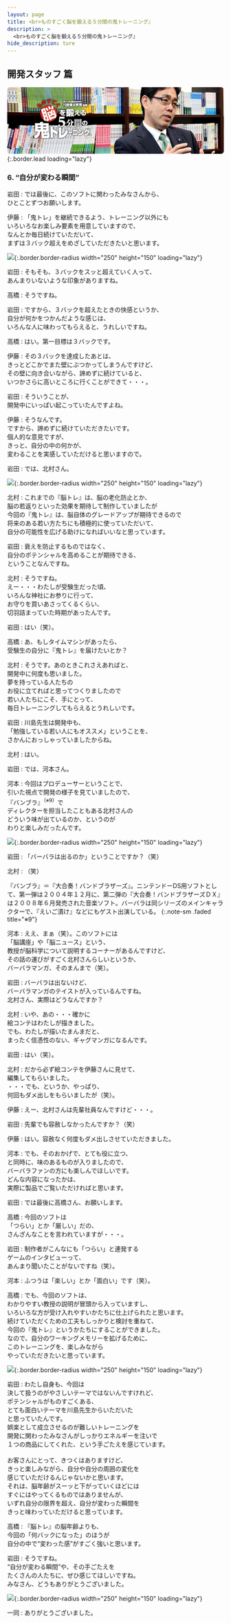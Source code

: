```yaml
---
layout: page
title: <br>ものすごく脳を鍛える５分間の鬼トレーニング』
description: >
  <br>ものすごく脳を鍛える５分間の鬼トレーニング』
hide_description: ture
---
```


## 開発スタッフ 篇

![](/others/interviews/jp/3ds/asrj/vol1/img/mainvisual6.jpg){:.border.lead loading="lazy"}

### 6. “自分が変わる瞬間”

岩田
: では最後に、このソフトに関わったみなさんから、<br>ひとことずつお願いします。

伊藤
: 「鬼トレ」を継続できるよう、トレーニング以外にも<br>いろいろなお楽しみ要素を用意していますので、<br>なんとか毎日続けていただいて、<br>まずは３バック超えをめざしていただきたいと思います。

![](/others/interviews/jp/3ds/asrj/vol1/img/photo17.jpg){:.border.border-radius width="250" height="150"  loading="lazy"}

岩田
: そもそも、３バックをスッと超えていく人って、<br>あんまりいないような印象がありますね。

高橋
: そうですね。

岩田
: ですから、３バックを超えたときの快感というか、<br>自分が何かをつかんだような感じは、<br>いろんな人に味わってもらえると、うれしいですね。

高橋
: はい。第一目標は３バックです。

伊藤
: その３バックを達成したあとは、<br>きっとどこかでまた壁にぶつかってしまうんですけど、<br>その壁に向き合いながら、諦めずに続けていると、<br>いつかさらに高いところに行くことができて・・・。

岩田
: そういうことが、<br>開発中にいっぱい起こっていたんですよね。

伊藤
: そうなんです。<br>ですから、諦めずに続けていただきたいです。<br>個人的な意見ですが、<br>きっと、自分の中の何かが、<br>変わることを実感していただけると思いますので。

岩田
: では、北村さん。

![](/others/interviews/jp/3ds/asrj/vol1/img/photo18.jpg){:.border.border-radius width="250" height="150"  loading="lazy"}

北村
: これまでの『脳トレ』は、脳の老化防止とか、<br>脳の若返りといった効果を期待して制作していましたが<br>今回の『鬼トレ』は、脳自体のグレードアップが期待できるので<br>将来のある若い方たちにも積極的に使っていただいて、<br>自分の可能性を広げる助けになればいいなと思っています。

岩田
: 衰えを防止するものではなく、<br>自分のポテンシャルを高めることが期待できる、<br>ということなんですね。

北村
: そうですね。<br>えー・・・わたしが受験生だった頃、<br>いろんな神社にお参りに行って、<br>お守りを買いあさってくるくらい、<br>切羽詰まっていた時期があったんです。

岩田
: はい（笑）。

高橋
: あ、もしタイムマシンがあったら、<br>受験生の自分に『鬼トレ』を届けたいとか？

北村
: そうです。あのときこれさえあればと、<br>開発中に何度も思いました。<br>夢を持っている人たちの<br>お役に立てればと思ってつくりましたので<br>若い人たちにこそ、手にとって、<br>毎日トレーニングしてもらえるとうれしいです。<br>

岩田
: 川島先生は開発中も、<br>「勉強している若い人にもオススメ」ということを、<br>さかんにおっしゃっていましたからね。

北村
: はい。

岩田
: では、河本さん。

河本
: 今回はプロデューサーということで、<br>引いた視点で開発の様子を見ていましたので、<br>『バンブラ』<sup>（※9）</sup>で<br>ディレクターを担当したこともある北村さんの<br>どういう味が出ているのか、というのが<br>わりと楽しみだったんです。

![](/others/interviews/jp/3ds/asrj/vol1/img/photo19.jpg){:.border.border-radius width="250" height="150"  loading="lazy"}

岩田
: 「バーバラは出るのか」ということですか？（笑）

北村
: （笑）

『バンブラ』＝『大合奏！バンドブラザーズ』。ニンテンドーDS用ソフトとして、第一弾は２００４年１２月に、第二弾の『大合奏！バンドブラザーズＤＸ』は２００８年６月発売された音楽ソフト。バーバラは同シリーズのメインキャラクターで、『えいご漬け』などにもゲスト出演している。
{:.note-sm .faded title="※9"}

河本
: ええ、まぁ（笑）。このソフトには<br>「脳講座」や「脳ニュース」という、<br>教授が脳科学について説明するコーナーがあるんですけど、<br>その話の運びがすごく北村さんらしいというか、<br>バーバラマンガ、そのまんまで（笑）。

岩田
: バーバラは出ないけど、<br>バーバラマンガのテイストが入っているんですね。<br>北村さん、実際はどうなんですか？

北村
: いや、あの・・・確かに<br>絵コンテはわたしが描きました。<br>でも、わたしが描いたまんまだと、<br>まったく信憑性のない、ギャグマンガになるんです。

岩田
: はい（笑）。

北村
: だから必ず絵コンテを伊藤さんに見せて、<br>編集してもらいました。<br>・・・でも、というか、やっぱり、<br>何回もダメ出しをもらいましたが（笑）。

伊藤
: えー、北村さんは先輩社員なんですけど・・・。

岩田
: 先輩でも容赦しなかったんですか？（笑）

伊藤
: はい。容赦なく何度もダメ出しさせていただきました。

河本
: でも、そのおかげで、とても役に立つ、<br>と同時に、味のあるものが入りましたので、<br>バーバラファンの方にも楽しんでほしいです。<br>どんな内容になったかは、<br>実際に製品でご覧いただければと思います。

岩田
: では最後に高橋さん、お願いします。

高橋
: 今回のソフトは<br>「つらい」とか「厳しい」だの、<br>さんざんなことを言われていますが・・・。

岩田
: 制作者がこんなにも「つらい」と連発する<br>ゲームのインタビューって、<br>あんまり聞いたことがないですね（笑）。

河本
: ふつうは「楽しい」とか「面白い」です（笑）。

高橋
: でも、今回のソフトは、<br>わかりやすい教授の説明が冒頭から入っていますし、<br>いろいろな方が受け入れやすいかたちに仕上げられたと思います。<br>続けていただくための工夫もしっかりと検討を重ねて、<br>今回の『鬼トレ』というかたちにすることができました。<br>なので、自分のワーキングメモリーを拡げるために、<br>このトレーニングを、楽しみながら<br>やっていただきたいと思っています。

![](/others/interviews/jp/3ds/asrj/vol1/img/photo20.jpg){:.border.border-radius width="250" height="150"  loading="lazy"}

岩田
: わたし自身も、今回は<br>決して扱うのがやさしいテーマではないんですけれど、<br>ポテンシャルがものすごくある、<br>とても面白いテーマを川島先生からいただいた<br>と思っていたんです。<br>娯楽として成立させるのが難しいトレーニングを<br>開発に関わったみなさんがしっかりエネルギーを注いで<br>１つの商品にしてくれた、という手ごたえを感じています。<br><br>お客さんにとって、きつくはありますけど、<br>きっと楽しみながら、自分や自分の周囲の変化を<br>感じていただけるんじゃないかと思います。<br>それは、脳年齢がスーッと下がっていくほどには<br>すぐにはやってくるものではありませんが、<br>いずれ自分の限界を超え、自分が変わった瞬間を<br>きっと味わっていただけると思っています。

高橋
: 『脳トレ』の脳年齢よりも、<br>今回の「何バックになった」のほうが<br>自分の中で“変わった感”がすごく強いと思います。

岩田
: そうですね。<br>“自分が変わる瞬間”や、その手ごたえを<br>たくさんの人たちに、ぜひ感じてほしいですね。<br>みなさん、どうもありがとうございました。

![](/others/interviews/jp/3ds/asrj/vol1/img/photo21.jpg){:.border.border-radius width="250" height="150"  loading="lazy"}

一同
: ありがとうございました。
